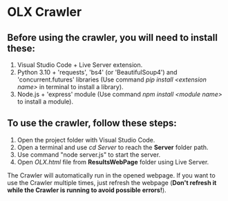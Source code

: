 # OLX Crawler

## Before using the crawler, you will need to install these:
1. Visual Studio Code + Live Server extension.
2. Python 3.10 + 'requests', 'bs4' (or 'BeautifulSoup4') and 'concurrent.futures' libraries (Use command *pip install \<extension name\>* in terminal to install a library).
3. Node.js + 'express' module (Use command *npm install \<module name\>* to install a module).


## To use the crawler, follow these steps:

1. Open the project folder with Visual Studio Code.
2. Open a terminal and use *cd Server* to reach the **Server** folder path.
4. Use command "node server.js" to start the server.
5. Open *OLX.html* file from **ResultsWebPage** folder using Live Server.

The Crawler will automatically run in the opened webpage. If you want to use the Crawler multiple times, just refresh the webpage (**Don't refresh it while the Crawler is running to avoid possible errors!**).
